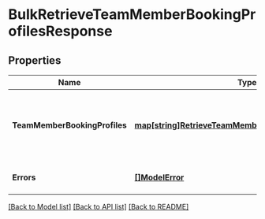# BulkRetrieveTeamMemberBookingProfilesResponse

## Properties
Name | Type | Description | Notes
------------ | ------------- | ------------- | -------------
**TeamMemberBookingProfiles** | [**map[string]RetrieveTeamMemberBookingProfileResponse**](RetrieveTeamMemberBookingProfileResponse.md) | The returned team members&#x27; booking profiles, as a map with &#x60;team_member_id&#x60; as the key and [TeamMemberBookingProfile](entity:TeamMemberBookingProfile) the value. | [optional] [default to null]
**Errors** | [**[]ModelError**](Error.md) | Errors that occurred during the request. | [optional] [default to null]

[[Back to Model list]](../README.md#documentation-for-models) [[Back to API list]](../README.md#documentation-for-api-endpoints) [[Back to README]](../README.md)

